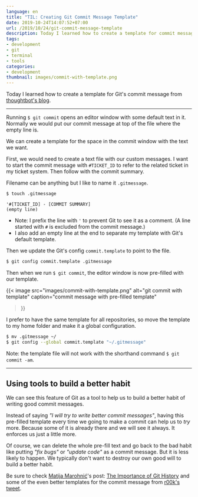 ```yaml
---
language: en
title: "TIL: Creating Git Commit Message Template"
date: 2019-10-24T14:07:52+07:00
url: /2019/10/24/git-commit-message-template
description: Today I learned how to create a template for commit message it Git
tags:
- development
- git
- terminal
- tools
categories:
- development
thumbnail: images/commit-with-template.png
---
```


Today I learned how to create a template for Git's commit message
from [thoughtbot's blog](https://thoughtbot.com/blog/better-commit-messages-with-a-gitmessage-template).

---

Running `$ git commit` opens an editor window with some default text in it.
Normally we would put our commit message at top of the file where the empty line is.

We can create a template for the space in the commit window
with the text we want.

First, we would need to create a text file with our custom messages.
I want to start the commit message with `#TICKET_ID` to refer to the
related ticket in my ticket system. Then follow with the commit summary.

Filename can be anything but I like to name it `.gitmessage`.

```sh
$ touch .gitmessage
```

```text
'#[TICKET_ID] - [COMMIT SUMMARY]
(empty line)
```

- Note: I prefix the line with `'` to prevent Git to see it as a comment.
(A line started with `#` is excluded from the commit message.)
- I also add an empty line at the end to separate my template with Git's default template.

Then we update the Git's config `commit.template` to point to the file.

```sh
$ git config commit.template .gitmessage
```

Then when we run `$ git commit`, the editor window is now pre-filled with our template.

{{< image
  src="images/commit-with-template.png"
  alt="git commit with template"
  caption="commit message with pre-filled template"
>}}

I prefer to have the same template for all repositories,
so move the template to my home folder and make it a global configuration.

```sh
$ mv .gitmessage ~/
$ git config --global commit.template "~/.gitmessage"
```

Note: the template file will not work with the shorthand command `$ git commit -am`.

---

## Using tools to build a better habit

We can see this feature of Git as a tool to help us to build a better habit
of writing good commit messages.

Instead of saying _"I will try to write better commit messages"_,
having this pre-filled template every time we going to make a commit
can help us to _try_ more. Because some of it is already there
and we will see it always. It enforces us just a little more.

Of course, we can delete the whole pre-fill text and go back
to the bad habit like putting _"fix bugs"_ or _"update code"_ as a commit message.
But it is less likely to happen. We typically don't want to destroy our own good will
to build a better habit.

Be sure to check [Matija Marohnić](https://silvenon.com)'s post:
[The Importance of Git History](https://silvenon.com/blog/better-git-history/introduction)
and some of the even better templates for the commit message from
[r00k's tweet](https://twitter.com/r00k/status/1175100703829909505).
